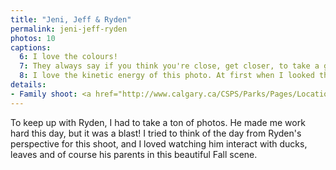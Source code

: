 ```yaml
---
title: "Jeni, Jeff & Ryden"
permalink: jeni-jeff-ryden
photos: 10
captions:
  6: I love the colours!
  7: They always say if you think you're close, get closer, to take a good photograph. I might overdo this, but I love it. The viewer is right there with the family in this great moment in time.
  8: I love the kinetic energy of this photo. At first when I looked through the zillions of photos I had of Ryden, I thought this one might be a dud because I didn't catch all of his face. But that's actually one of the reasons I love this photo. We're so in the moment with Ryden we can hardly keep up! This photo also demonstrates why I love prime lenses. With a zoom, I most assuredly would have had Ryden entirely within the frame and the photo would have been half as interesting.
details:
- Family shoot: <a href="http://www.calgary.ca/CSPS/Parks/Pages/Locations/NW-parks/Confederation-Park.aspx">Confederation Park</a>
---
```

To keep up with Ryden, I had to take a ton of photos. He made me work hard this day, but it was a blast! I tried to think of the day from Ryden's perspective for this shoot, and I loved watching him interact with ducks, leaves and of course his parents in this beautiful Fall scene.